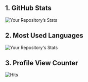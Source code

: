 ## 1. GitHub Stats
![Your Repository’s Stats](https://github-readme-stats.vercel.app/api?username=dnth&show_icons=true)

## 2. Most Used Languages
![Your Repository's Stats](https://github-readme-stats.vercel.app/api/top-langs/?username=dnth)

## 3. Profile View Counter
![Hits](https://hitcounter.pythonanywhere.com/count/tag.svg?url=https://github.com/dnth)
